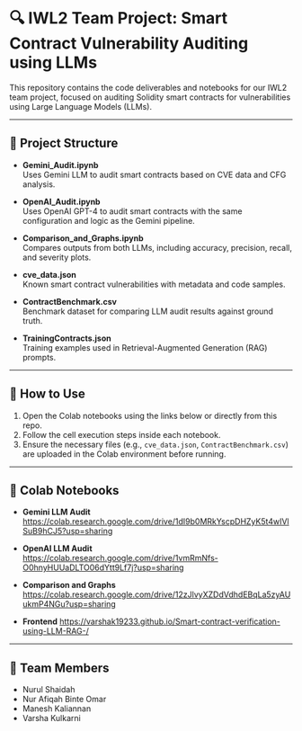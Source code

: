 # 🔍 IWL2 Team Project: Smart Contract Vulnerability Auditing using LLMs

This repository contains the code deliverables and notebooks for our IWL2 team project, focused on auditing Solidity smart contracts for vulnerabilities using Large Language Models (LLMs).

---

## 📁 Project Structure

- **Gemini_Audit.ipynb**  
  Uses Gemini LLM to audit smart contracts based on CVE data and CFG analysis.

- **OpenAI_Audit.ipynb**  
  Uses OpenAI GPT-4 to audit smart contracts with the same configuration and logic as the Gemini pipeline.

- **Comparison_and_Graphs.ipynb**  
  Compares outputs from both LLMs, including accuracy, precision, recall, and severity plots.

- **cve_data.json**  
  Known smart contract vulnerabilities with metadata and code samples.

- **ContractBenchmark.csv**  
  Benchmark dataset for comparing LLM audit results against ground truth.

- **TrainingContracts.json**  
  Training examples used in Retrieval-Augmented Generation (RAG) prompts.

---

## 🚀 How to Use

1. Open the Colab notebooks using the links below or directly from this repo.
2. Follow the cell execution steps inside each notebook.
3. Ensure the necessary files (e.g., `cve_data.json`, `ContractBenchmark.csv`) are uploaded in the Colab environment before running.

---

## 🔗 Colab Notebooks

- **Gemini LLM Audit**  
  https://colab.research.google.com/drive/1dI9b0MRkYscpDHZyK5t4wIVlSuB9hCJ5?usp=sharing

- **OpenAI LLM Audit**  
  https://colab.research.google.com/drive/1vmRmNfs-O0hnyHUUaDLTO06dYtt9Lf7j?usp=sharing

- **Comparison and Graphs**  
  https://colab.research.google.com/drive/12zJlvyXZDdVdhdEBqLa5zyAUukmP4NGu?usp=sharing
- **Frontend**
  https://varshak19233.github.io/Smart-contract-verification-using-LLM-RAG-/
---

## 👥 Team Members

- Nurul Shaidah  
- Nur Afiqah Binte Omar  
- Manesh Kaliannan  
- Varsha Kulkarni
